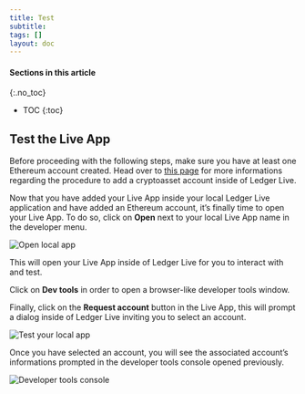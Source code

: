 ```yaml
---
title: Test
subtitle:
tags: []
layout: doc
---
```


#### Sections in this article
{:.no_toc}
* TOC
{:toc}

## Test the Live App

Before proceeding with the following steps, make sure you have at least one Ethereum account created. Head over to [this page](https://support.ledger.com/hc/en-us/articles/4404389482641-Add-your-accounts?docs=true) for more informations regarding the procedure to add a cryptoasset account inside of Ledger Live.

Now that you have added your Live App inside your local Ledger Live application and have added an Ethereum account, it’s finally time to open your Live App. To do so, click on **Open** next to your local Live App name in the developer menu.

![Open local app](../../images/tuto-4-1-open-local-app.png "Open local app")

This will open your Live App inside of Ledger Live for you to interact with and test.

Click on **Dev tools** in order to open a browser-like developer tools window.

Finally, click on the **Request account** button in the Live App, this will prompt a dialog inside of Ledger Live inviting you to select an account.

![Test your local app](../../images/tuto-4-2-test-local-app.png "Test your local app")

Once you have selected an account, you will see the associated account’s informations prompted in the developer tools console opened previously.

![Developer tools console](../../images/tuto-4-3-result-console.png "Developer tools console")

